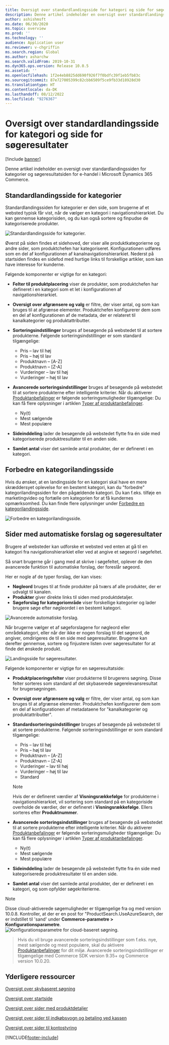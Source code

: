 ```yaml
---
title: Oversigt over standardlandingsside for kategori og side for søgeresultater
description: Denne artikel indeholder en oversigt over standardlandingsside for kategori og side for søgeresultater i Dynamics 365 Commerce.
author: ashishmsft
ms.date: 06/30/2020
ms.topic: overview
ms.prod: ''
ms.technology: ''
audience: Application user
ms.reviewer: v-chgriffin
ms.search.region: Global
ms.author: asharchw
ms.search.validFrom: 2019-10-31
ms.dyn365.ops.version: Release 10.0.5
ms.assetid: ''
ms.openlocfilehash: 1f2e4eb8825dd690f926f7f0bdfc39f1eb5fb83c
ms.sourcegitcommit: 87e727005399c82cbb6509f5ce9fb33d18928d30
ms.translationtype: HT
ms.contentlocale: da-DK
ms.lasthandoff: 08/12/2022
ms.locfileid: "9276367"
---
```

# <a name="default-category-landing-page-and-search-results-page-overview"></a>Oversigt over standardlandingsside for kategori og side for søgeresultater

[!include [banner](includes/banner.md)]

Denne artikel indeholder en oversigt over standardlandingssiden for kategorier og søgeresultatsiden for e-handel i Microsoft Dynamics 365 Commerce.

## <a name="default-category-landing-page"></a>Standardlandingsside for kategorier

Standardlandingssiden for kategorier er den side, som brugerne af et websted typisk får vist, når de vælger en kategori i navigationshierarkiet. Du kan gennemse kategorisiden, og du kan også sortere og finpudse de kategoriserede produkter.

![Standardlandingsside for kategorier.](./media/SimpleCategoryLandingDressCategory.png)

Øverst på siden findes et sidehoved, der viser alle produktkategorierne og andre sider, som produktchefen har kategoriseret. Konfigurationen udføres som en del af konfigurationen af kanalnavigationshierarkiet. Nederst på startsiden findes en sidefod med hurtige links til forskellige artikler, som kan have interesse for kunderne.

Følgende komponenter er vigtige for en kategori:

- **Felter til produktplacering** viser de produkter, som produktchefen har defineret i en kategori som et let i konfigurationen af navigationshierarkiet.
- **Oversigt over afgrænsere og valg** er filtre, der viser antal, og som kan bruges til at afgrænse elementer. Produktchefen konfigurerer dem som en del af konfigurationen af de metadata, der er relateret til kanalkategorier og produktattributter.
- **Sorteringsindstillinger** bruges af besøgende på webstedet til at sortere produkterne. Følgende sorteringsindstillinger er som standard tilgængelige:

    - Pris – lav til høj
    - Pris – høj til lav
    - Produktnavn – \[A-Z\]
    - Produktnavn – \[Z-A\]
    - Vurderinger – lav til høj
    - Vurderinger – høj til lav

- **Avancerede sorteringsindstillinger** bruges af besøgende på webstedet til at sortere produkterne efter intelligente kriterier. Når du aktiverer [Produktanbefalinger](product-recommendations.md) er følgende sorteringsmuligheder tilgængelige: Du kan få flere oplysninger i artiklen [Typer af produktanbefalinger](product-recommendations.md#types-of-product-recommendations).

    - Ny(t)
    - Mest sælgende
    - Mest populære

- **Sideinddeling** lader de besøgende på webstedet flytte fra én side med kategoriserede produktresultater til en anden side.
- **Samlet antal** viser det samlede antal produkter, der er defineret i en kategori.

## <a name="enrich-a-category-landing-page"></a>Forbedre en kategorilandingsside

Hvis du ønsker, at en landingsside for en kategori skal have en mere skræddersyet oplevelse for en bestemt kategori, kan du "forbedre" kategorilandingssiden for den pågældende kategori. Du kan f.eks. tilføje en marketingvideo og fortælle om kategorien for at få kundernes opmærksomhed. Du kan finde flere oplysninger under [Forbedre en kategorilandingsside](enrich-category-page.md).

![Forbedre en kategorilandingsside.](./media/CategoryLandingPages.png)

## <a name="auto-suggest-and-search-results-pages"></a>Sider med automatiske forslag og søgeresultater

Brugere af websteder kan udforske et websted ved enten at gå til en kategori fra navigationshierarkiet eller ved at angive et søgeord i søgefeltet.

Så snart brugerne går i gang med at skrive i søgefeltet, oplever de den avancerede funktion til automatiske forslag, der foreslår søgeord.

Her er nogle af de typer forslag, der kan vises:

- **Nøgleord** bruges til at finde produkter på tværs af alle produkter, der er udvalgt til kanalen.
- **Produkter** giver direkte links til siden med produktdetaljer.
- **Søgeforslag for kategoriområde** viser forskellige kategorier og lader brugere søge efter nøgleordet i en bestemt kategori.

![Avancerede automatiske forslag.](./media/ImmersiveAutoSuggestUX.png)

Når brugerne vælger et af søgeforslagene for nøgleord eller områdekategori, eller når der ikke er nogen forslag til det søgeord, de angiver, omdirigeres de til en side med søgeresultater. Brugerne kan derefter gennemse, sortere og finjustere listen over søgeresultater for at finde det ønskede produkt.

![Landingsside for søgeresultater.](./media/SearchLanding.png)

Følgende komponenter er vigtige for en søgeresultatside:

- **Produktplaceringsfelter** viser produkterne til brugerens søgning. Disse felter sorteres som standard af det skybaserede søgerelevansresultat for brugersøgningen.
- **Oversigt over afgrænsere og valg** er filtre, der viser antal, og som kan bruges til at afgrænse elementer. Produktchefen konfigurerer dem som en del af konfigurationen af metadataene for "kanalkategorier og produktattributter".
- **Standardsorteringsindstillinger** bruges af besøgende på webstedet til at sortere produkterne. Følgende sorteringsindstillinger er som standard tilgængelige:

    - Pris – lav til høj
    - Pris – høj til lav
    - Produktnavn – \[A-Z\]
    - Produktnavn – \[Z-A\]
    - Vurderinger – lav til høj
    - Vurderinger – høj til lav
    - Standard 
    
    > [!NOTE]
    > Hvis der er defineret værdier af **Visningsrækkefølge** for produkterne i navigationshierarkiet, vil sortering som standard på en kategoriside overholde de værdier, der er defineret i **Visningsrækkefølge**. Ellers sorteres efter **Produktnummer**.
    
- **Avancerede sorteringsindstillinger** bruges af besøgende på webstedet til at sortere produkterne efter intelligente kriterier. Når du aktiverer [Produktanbefalinger](product-recommendations.md) er følgende sorteringsmuligheder tilgængelige: Du kan få flere oplysninger i artiklen [Typer af produktanbefalinger](product-recommendations.md#types-of-product-recommendations).

    - Ny(t)
    - Mest sælgende
    - Mest populære

- **Sideinddeling** lader de besøgende på webstedet flytte fra én side med kategoriserede produktresultater til en anden side.
- **Samlet antal** viser det samlede antal produkter, der er defineret i en kategori, og som opfylder søgekriterierne.

>[!NOTE]
>Disse cloud-aktiverede søgemuligheder er tilgængelige fra og med version 10.0.8. Kontroller, at der er en post for "ProductSearch.UseAzureSearch, der er indstillet til 'sand' under **Commerce-parametre > Konfigurationsparametre**. 
![Konfigurationsparametre for cloud-baseret søgning.](./media/CloudPoweredSearchConfigurationParameters.png)

>Hvis du vil bruge avancerede sorteringsindstillinger som f.eks. nye, mest sælgende og mest populære, skal du aktivere [Produktanbefalinger](product-recommendations.md) for dit miljø. Avancerede sorteringsindstillinger er tilgængelige med Commerce SDK version 9.35+ og Commerce version 10.0.20.

## <a name="additional-resources"></a>Yderligere ressourcer

[Oversigt over skybaseret søgning](cloud-powered-search-overview.md)

[Oversigt over startside](quick-tour-home-page.md)

[Oversigt over sider med produktdetaljer](quick-tour-pdp.md)

[Oversigt over sider til indkøbsvogn og betaling ved kassen](quick-tour-cart-checkout.md)

[Oversigt over sider til kontostyring](quick-tour-account-management.md)



[!INCLUDE[footer-include](../includes/footer-banner.md)]
